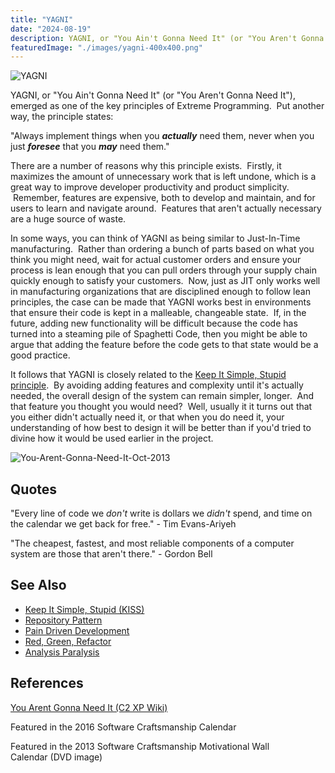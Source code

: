 ```yaml
---
title: "YAGNI"
date: "2024-08-19"
description: YAGNI, or "You Ain't Gonna Need It" (or "You Aren't Gonna Need It"), emerged as one of the key principles of Extreme Programming.
featuredImage: "./images/yagni-400x400.png"
---
```


![YAGNI](images/yagni-400x400.png)

YAGNI, or "You Ain't Gonna Need It" (or "You Aren't Gonna Need It"), emerged as one of the key principles of Extreme Programming.  Put another way, the principle states:

"Always implement things when you _**actually**_ need them, never when you just _**foresee**_ that you _**may**_ need them."

There are a number of reasons why this principle exists.  Firstly, it maximizes the amount of unnecessary work that is left undone, which is a great way to improve developer productivity and product simplicity.  Remember, features are expensive, both to develop and maintain, and for users to learn and navigate around.  Features that aren't actually necessary are a huge source of waste.

In some ways, you can think of YAGNI as being similar to Just-In-Time manufacturing.  Rather than ordering a bunch of parts based on what you think you might need, wait for actual customer orders and ensure your process is lean enough that you can pull orders through your supply chain quickly enough to satisfy your customers.  Now, just as JIT only works well in manufacturing organizations that are disciplined enough to follow lean principles, the case can be made that YAGNI works best in environments that ensure their code is kept in a malleable, changeable state.  If, in the future, adding new functionality will be difficult because the code has turned into a steaming pile of Spaghetti Code, then you might be able to argue that adding the feature before the code gets to that state would be a good practice.

It follows that YAGNI is closely related to the [Keep It Simple, Stupid principle](/principles/keep-it-simple).  By avoiding adding features and complexity until it's actually needed, the overall design of the system can remain simpler, longer.  And that feature you thought you would need?  Well, usually it it turns out that you either didn't actually need it, or that when you do need it, your understanding of how best to design it will be better than if you'd tried to divine how it would be used earlier in the project.

![You-Arent-Gonna-Need-It-Oct-2013](images/yagni2013-400x400.jpg)

## Quotes

"Every line of code we _don't_ write is dollars we _didn't_ spend, and time on the calendar we get back for free." - Tim Evans-Ariyeh

"The cheapest, fastest, and most reliable components of a computer system are those that aren't there." - Gordon Bell

## See Also

- [Keep It Simple, Stupid (KISS)](/principles/keep-it-simple)
- [Repository Pattern](/design-patterns/repository-pattern)
- [Pain Driven Development](/practices/pain-driven-development)
- [Red, Green, Refactor](/practices/red-green-refactor)
- [Analysis Paralysis](/antipatterns/analysis-paralysis)

## References

[You Arent Gonna Need It (C2 XP Wiki)](http://c2.com/xp/YouArentGonnaNeedIt.html)

Featured in the 2016 Software Craftsmanship Calendar

Featured in the 2013 Software Craftsmanship Motivational Wall Calendar (DVD image)
